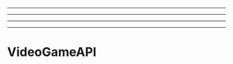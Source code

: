 -----------------
----------------------------------------------------------------------------------------------------
----------------------------------------------------------------------------------------------------
-------------------------------------------------------
# VideoGameAPI
